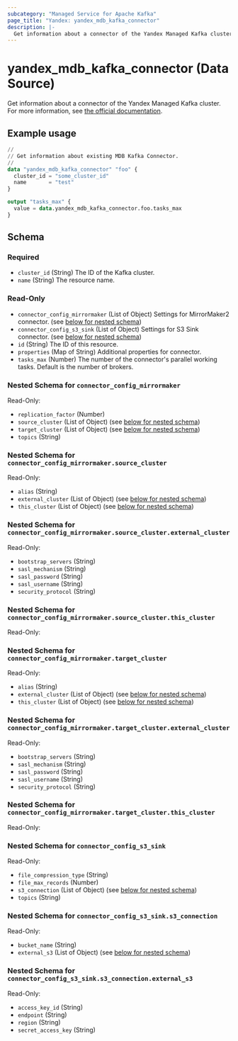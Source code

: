 ```yaml
---
subcategory: "Managed Service for Apache Kafka"
page_title: "Yandex: yandex_mdb_kafka_connector"
description: |-
  Get information about a connector of the Yandex Managed Kafka cluster.
---
```


# yandex_mdb_kafka_connector (Data Source)

Get information about a connector of the Yandex Managed Kafka cluster. For more information, see [the official documentation](https://yandex.cloud/docs/managed-kafka/concepts).

## Example usage

```terraform
//
// Get information about existing MDB Kafka Connector.
//
data "yandex_mdb_kafka_connector" "foo" {
  cluster_id = "some_cluster_id"
  name       = "test"
}

output "tasks_max" {
  value = data.yandex_mdb_kafka_connector.foo.tasks_max
}
```

<!-- schema generated by tfplugindocs -->
## Schema

### Required

- `cluster_id` (String) The ID of the Kafka cluster.
- `name` (String) The resource name.

### Read-Only

- `connector_config_mirrormaker` (List of Object) Settings for MirrorMaker2 connector. (see [below for nested schema](#nestedatt--connector_config_mirrormaker))
- `connector_config_s3_sink` (List of Object) Settings for S3 Sink connector. (see [below for nested schema](#nestedatt--connector_config_s3_sink))
- `id` (String) The ID of this resource.
- `properties` (Map of String) Additional properties for connector.
- `tasks_max` (Number) The number of the connector's parallel working tasks. Default is the number of brokers.

<a id="nestedatt--connector_config_mirrormaker"></a>
### Nested Schema for `connector_config_mirrormaker`

Read-Only:

- `replication_factor` (Number)
- `source_cluster` (List of Object) (see [below for nested schema](#nestedobjatt--connector_config_mirrormaker--source_cluster))
- `target_cluster` (List of Object) (see [below for nested schema](#nestedobjatt--connector_config_mirrormaker--target_cluster))
- `topics` (String)

<a id="nestedobjatt--connector_config_mirrormaker--source_cluster"></a>
### Nested Schema for `connector_config_mirrormaker.source_cluster`

Read-Only:

- `alias` (String)
- `external_cluster` (List of Object) (see [below for nested schema](#nestedobjatt--connector_config_mirrormaker--source_cluster--external_cluster))
- `this_cluster` (List of Object) (see [below for nested schema](#nestedobjatt--connector_config_mirrormaker--source_cluster--this_cluster))

<a id="nestedobjatt--connector_config_mirrormaker--source_cluster--external_cluster"></a>
### Nested Schema for `connector_config_mirrormaker.source_cluster.external_cluster`

Read-Only:

- `bootstrap_servers` (String)
- `sasl_mechanism` (String)
- `sasl_password` (String)
- `sasl_username` (String)
- `security_protocol` (String)


<a id="nestedobjatt--connector_config_mirrormaker--source_cluster--this_cluster"></a>
### Nested Schema for `connector_config_mirrormaker.source_cluster.this_cluster`

Read-Only:




<a id="nestedobjatt--connector_config_mirrormaker--target_cluster"></a>
### Nested Schema for `connector_config_mirrormaker.target_cluster`

Read-Only:

- `alias` (String)
- `external_cluster` (List of Object) (see [below for nested schema](#nestedobjatt--connector_config_mirrormaker--target_cluster--external_cluster))
- `this_cluster` (List of Object) (see [below for nested schema](#nestedobjatt--connector_config_mirrormaker--target_cluster--this_cluster))

<a id="nestedobjatt--connector_config_mirrormaker--target_cluster--external_cluster"></a>
### Nested Schema for `connector_config_mirrormaker.target_cluster.external_cluster`

Read-Only:

- `bootstrap_servers` (String)
- `sasl_mechanism` (String)
- `sasl_password` (String)
- `sasl_username` (String)
- `security_protocol` (String)


<a id="nestedobjatt--connector_config_mirrormaker--target_cluster--this_cluster"></a>
### Nested Schema for `connector_config_mirrormaker.target_cluster.this_cluster`

Read-Only:





<a id="nestedatt--connector_config_s3_sink"></a>
### Nested Schema for `connector_config_s3_sink`

Read-Only:

- `file_compression_type` (String)
- `file_max_records` (Number)
- `s3_connection` (List of Object) (see [below for nested schema](#nestedobjatt--connector_config_s3_sink--s3_connection))
- `topics` (String)

<a id="nestedobjatt--connector_config_s3_sink--s3_connection"></a>
### Nested Schema for `connector_config_s3_sink.s3_connection`

Read-Only:

- `bucket_name` (String)
- `external_s3` (List of Object) (see [below for nested schema](#nestedobjatt--connector_config_s3_sink--s3_connection--external_s3))

<a id="nestedobjatt--connector_config_s3_sink--s3_connection--external_s3"></a>
### Nested Schema for `connector_config_s3_sink.s3_connection.external_s3`

Read-Only:

- `access_key_id` (String)
- `endpoint` (String)
- `region` (String)
- `secret_access_key` (String)
